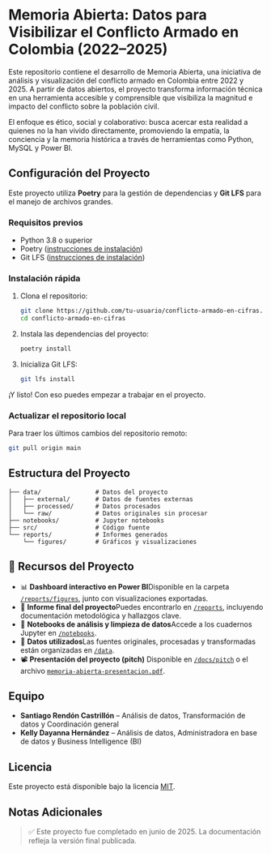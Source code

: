 # Memoria Abierta: Datos para Visibilizar el Conflicto Armado en Colombia (2022–2025)

Este repositorio contiene el desarrollo de Memoria Abierta, una iniciativa de análisis y visualización del conflicto armado en Colombia entre 2022 y 2025. A partir de datos abiertos, el proyecto transforma información técnica en una herramienta accesible y comprensible que visibiliza la magnitud e impacto del conflicto sobre la población civil.

El enfoque es ético, social y colaborativo: busca acercar esta realidad a quienes no la han vivido directamente, promoviendo la empatía, la conciencia y la memoria histórica a través de herramientas como Python, MySQL y Power BI.

## Configuración del Proyecto

Este proyecto utiliza **Poetry** para la gestión de dependencias y **Git LFS** para el manejo de archivos grandes.

### Requisitos previos

- Python 3.8 o superior
- Poetry ([instrucciones de instalación](https://python-poetry.org/docs/#installation))
- Git LFS ([instrucciones de instalación](https://git-lfs.github.com/))

### Instalación rápida

1. Clona el repositorio:

   ```bash
   git clone https://github.com/tu-usuario/conflicto-armado-en-cifras.git
   cd conflicto-armado-en-cifras
   ```
2. Instala las dependencias del proyecto:

   ```bash
   poetry install
   ```
3. Inicializa Git LFS:

   ```bash
   git lfs install
   ```

¡Y listo! Con eso puedes empezar a trabajar en el proyecto.

### Actualizar el repositorio local

Para traer los últimos cambios del repositorio remoto:

```bash
git pull origin main
```

## Estructura del Proyecto

```
├── data/               # Datos del proyecto
│   ├── external/       # Datos de fuentes externas
│   ├── processed/      # Datos procesados
│   └── raw/            # Datos originales sin procesar
├── notebooks/          # Jupyter notebooks
├── src/                # Código fuente
└── reports/            # Informes generados
    └── figures/        # Gráficos y visualizaciones
```

## 📁 Recursos del Proyecto

- 📊 **Dashboard interactivo en Power BI**Disponible en la carpeta [`/reports/figures`](./reports/figures), junto con visualizaciones exportadas.
- 🧾 **Informe final del proyecto**Puedes encontrarlo en [`/reports`](./reports), incluyendo documentación metodológica y hallazgos clave.
- 📓 **Notebooks de análisis y limpieza de datos**Accede a los cuadernos Jupyter en [`/notebooks`](./notebooks).
- 📂 **Datos utilizados**Las fuentes originales, procesadas y transformadas están organizadas en [`/data`](./data).
- 📽️ **Presentación del proyecto (pitch)**
  Disponible en [`/docs/pitch`](./docs/pitch) o el archivo [`memoria-abierta-presentacion.pdf`](./docs/pitch/memoria-abierta-presentacion.pdf).

## Equipo

- **Santiago Rendón Castrillón** – Análisis de datos, Transformación de datos y Coordinación general
- **Kelly Dayanna Hernández** – Análisis de datos, Administradora en base de datos y Business Intelligence (BI)

## Licencia

Este proyecto está disponible bajo la licencia [MIT](LICENSE).

## Notas Adicionales

> ✅ Este proyecto fue completado en junio de 2025. La documentación refleja la versión final publicada.
